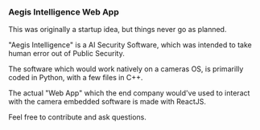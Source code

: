 ### Aegis Intelligence Web App

This was originally a startup idea, but things never go as planned.

"Aegis Intelligence" is a AI Security Software, which was intended to take human error out of Public Security. 

The software which would work natively on a cameras OS, is primarilly coded in Python, with a few files in C++. 

The actual "Web App" which the end company would've used to interact with the camera embedded software is made with ReactJS.

Feel free to contribute and ask questions.
